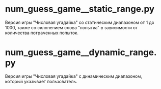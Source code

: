 # num_guess_game__static_range.py
Версия игры "Числовая угадайка" со статическим диапазоном от 1 до 1000, также со склонением слова "попытка" в зависимости от количества потраченных попыток.

# num_guess_game__dynamic_range.py
Версия игры "Числовая угадайка" с динамическим диапазоном, который указывает пользователь.
